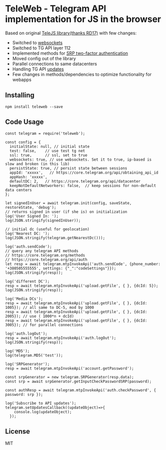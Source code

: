 # TeleWeb - Telegram API implementation for JS in the browser

Based on original [TeleJS library(thanks RD17)](https://github.com/RD17/TeleJS) with few changes:

 - Switched to [websockets](https://core.telegram.org/mtproto/transports#websocket)
 - Switched to TG API layer 112
 - Implemented methods for [SRP two-factor authentication](https://core.telegram.org/api/srp)
 - Moved config out of the library
 - Parallel connections to same datacenters
 - Handling TG API [updates](https://core.telegram.org/api/updates)
 - Few changes in methods/dependencies to optimize functionality for webapps

## Installing

`npm install teleweb --save`

## Code Usage

```
const telegram = require('teleweb');

const config = {
  initialState: null, // initial state
  test: false,    // use test tg net
  ssl: true,      // ssl, set to true
  websockets: true, // use websockets. Set it to true, ip-based is slow and broken (in this lib)
  persistState: true, // persist state between sessions
  appId: 'xxxxx',   // https://core.telegram.org/api/obtaining_api_id
  appHash: 'xxxxx',
  defaultDC: 2,   // https://core.telegram.org/api/datacenter
  keepNotDefaultNetworkers: false,  // keep sessions for non-default data centers
};

let signedInUser = await telegram.init(config, saveState, restoreState, 'debug');
// returns signed in user (if she is) on initialization
log('User Signed In: ');
log(JSON.stringify(signedInUser));

// initial dc (useful for geolocation)
log('Nearest DC: ');
log(JSON.stringify(telegram.getNearestDc()));

log('auth.sendCode');
// query any telegram API methods
// https://core.telegram.org/methods
// https://core.telegram.org/api/auth
let resp = await telegram.mtpInvokeApi('auth.sendCode', {phone_number: '+380505555555', settings: {"_":"codeSettings"}});
log(JSON.stringify(resp));

log('different DC');
resp = await telegram.mtpInvokeApi('upload.getFile', { }, {dcId: 5});
log(JSON.stringify(resp));

log('Media DCs');
resp = await telegram.mtpInvokeApi('upload.getFile', { }, {dcId: 1005}); // all same to DC-5, mod by 1000
resp = await telegram.mtpInvokeApi('upload.getFile', { }, {dcId: 2005}); // use ( 1000*n + dcId)
resp = await telegram.mtpInvokeApi('upload.getFile', { }, {dcId: 3005}); // for parallel connections

log('auth.logOut');
resp = await telegram.mtpInvokeApi('auth.logOut');
log(JSON.stringify(resp));

log('MD5');
log(telegram.MD5('test'));

log('SRPGenerator');
resp = await telegram.mtpInvokeApi('account.getPassword');

const srpGenerator = new telegram.SRPGenerator(resp.data);
const srp = await srpGenerator.getInputCheckPasswordSRP(password);

const authResp = await telegram.mtpInvokeApi('auth.checkPassword', { password: srp });

log('Subscribe to API updates');
telegram.setUpdatesCallback((updateObject)=>{
    console.log(updateObject);
  });
```

## License

MIT